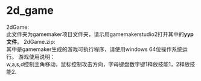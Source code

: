 # 2d_game
2dGame:  
此文件夹为gamemaker项目文件夹，请示用gamemakerstudio2打开其中的**yyp文件**。
2dGame.zip:  
其中是gamemaker生成的游戏可执行程序，请使用windows 64位操作系统运行。
游戏使用说明：  
w,a,s,d控制主角移动，鼠标控制攻击方向，字母键盘数字键1释放技能1，2释放技能2.
